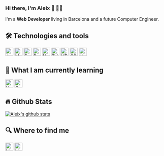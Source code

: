 ### Hi there, I'm Aleix 👋 :technologist:

<!--
**aleixmarsa/aleixmarsa** is a ✨ _special_ ✨ repository because its `README.md` (this file) appears on your GitHub profile.
-->

I'm a **Web Developer** living in Barcelona and a future Computer Engineer. 

## 🛠  Technologies and tools
<div align="left">
  <img src="https://img.shields.io/badge/JavaScript-282C34?logo=javascript&logoColor=F7DF1E" alt="JavaScript logo" title="JavaScript" height="25" />
  <img src="https://img.shields.io/badge/MongoDB-282C34?logo=mongodb&logoColor=07AC4F" alt="MongoDB" title="MongoDB" height="25" />
  <img src="https://img.shields.io/badge/Express-282C34?logo=express&logoColor=61DAFB" alt="Express" title="Express" height="25" />
  <img src="https://img.shields.io/badge/ReactJs-282C34?logo=react&logoColor=61DAFB" alt="ReactJs" title="ReactJs" height="25" />
  <img src="https://img.shields.io/badge/NodeJs-282C34?logo=Nodedotjs&logoColor=6cc24a" alt="NodeJs" title="NodeJs" height="25" />
  <img src="https://img.shields.io/badge/Tailwind%20CSS-282C34?logo=tailwind-css&logoColor=07b0ce" alt="Tailwind" title="Tailwind" height="25" />
  <img src="https://img.shields.io/badge/HTML5-282C34?logo=html5&logoColor=E34F26" alt="HTML5" title="HTML5" height="25" />
  <img src="https://img.shields.io/badge/CSS3-282C34?logo=css3&logoColor=1572B6" alt="CSS3" title="CSS3" height="25" />
  <img src="https://img.shields.io/badge/Heroku-282C34?logo=heroku&logoColor=764ABC" alt="Heroku" title="Heroku" height="25" />  
</div>

## 📖  What I am currently learning
<div align="left">
  <img src="https://img.shields.io/badge/Typescript-282C34?logo=typescript&logoColor=3178C6" alt="Heroku" title="Heroku" height="25" />
  <img src="https://img.shields.io/badge/GraphQL-282C34?logo=graphql&logoColor=E10098" alt="GraphQL" title="GraphQL" height="25" />  
</div>
  
## 🔥 Github Stats

[![Aleix's github stats](https://github-readme-stats.vercel.app/api?username=aleixmarsa&show_icons=true&theme=merko)](https://github.com/GuilleAP/github-readme-stats)

## 🔍  Where to find me
<div align="left">
  <a href="www.linkedin.com/in/aleix-marsa-sabria/" target="_blank"><img alt='Linkedin' src='https://img.shields.io/badge/LinkedIn-282C34?logo=linkedin&logoColor=0077B5'   height="25" /></a>
  <a href="www.linkedin.com/in/aleix-marsa-sabria/" target="_blank"><img alt='Linkedin' src='https://img.shields.io/badge/-Gmail-282C34?logo=Gmail&logoColor=red'       height="25" /></a>
</div>
